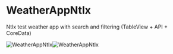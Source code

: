 # WeatherAppNtlx
Ntlx test weather app with search and filtering (TableView + API + CoreData)

![WeatherAppNtlx](https://i.ibb.co/85VnZsb/IMG-5748.png "WeatherAppNtlx")![WeatherAppNtlx](https://i.ibb.co/F5tRh57/IMG-5749.png "WeatherAppNtlx")

